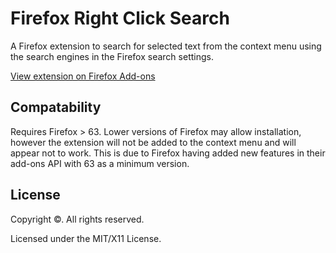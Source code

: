 # Firefox Right Click Search

A Firefox extension to search for selected text from the context menu using the search engines in the Firefox search settings.

[View extension on Firefox Add-ons](https://addons.mozilla.org/en-US/firefox/addon/right-click-search/)

## Compatability

Requires Firefox > 63. Lower versions of Firefox may allow installation, however the extension will not be added to the context menu and will appear not to work. This is due to Firefox having added new features in their add-ons API with 63 as a minimum version.

## License

Copyright &#169;. All rights reserved.

Licensed under the MIT/X11 License.